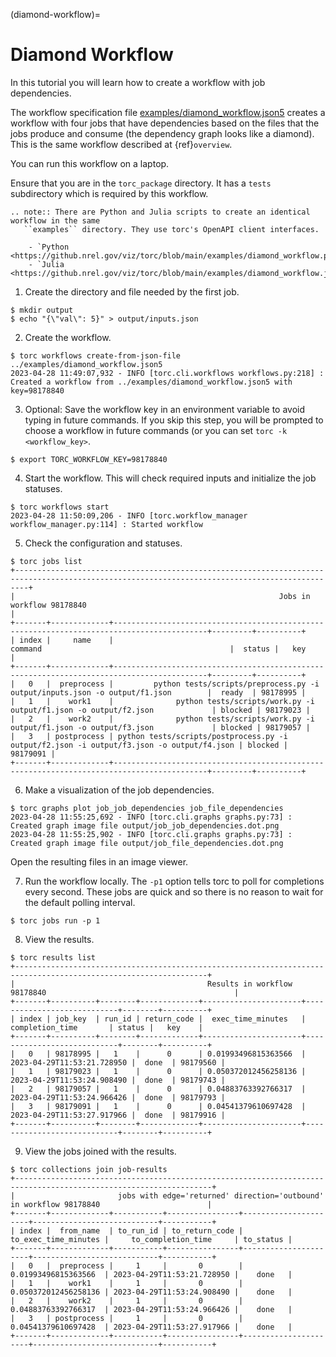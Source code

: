 (diamond-workflow)=

# Diamond Workflow

In this tutorial you will learn how to create a workflow with job dependencies.

The workflow specification file [examples/diamond_workflow.json5](https://github.nrel.gov/viz/torc/blob/main/examples/diamond_workflow.json5) creates a workflow
with four jobs that have dependencies based on the files that the jobs produce and consume (the
dependency graph looks like a diamond). This is the same workflow described at {ref}`overview`.

You can run this workflow on a laptop.

Ensure that you are in the `torc_package` directory. It has a `tests` subdirectory which is
required by this workflow.

```{eval-rst}
.. note:: There are Python and Julia scripts to create an identical workflow in the same
   ``examples`` directory. They use torc's OpenAPI client interfaces.

    - `Python <https://github.nrel.gov/viz/torc/blob/main/examples/diamond_workflow.py>`_
    - `Julia <https://github.nrel.gov/viz/torc/blob/main/examples/diamond_workflow.jl>`_

```

1. Create the directory and file needed by the first job.

```console
$ mkdir output
$ echo "{\"val\": 5}" > output/inputs.json
```

2. Create the workflow.

```console
$ torc workflows create-from-json-file ../examples/diamond_workflow.json5
2023-04-28 11:49:07,932 - INFO [torc.cli.workflows workflows.py:218] : Created a workflow from ../examples/diamond_workflow.json5 with key=98178840
```

3. Optional: Save the workflow key in an environment variable to avoid typing in future commands.
   If you skip this step, you will be prompted to choose a workflow in future commands (or you can
   set `torc -k <workflow_key>`.

```console
$ export TORC_WORKFLOW_KEY=98178840
```

4. Start the workflow. This will check required inputs and initialize the job statuses.

```console
$ torc workflows start
2023-04-28 11:50:09,206 - INFO [torc.workflow_manager workflow_manager.py:114] : Started workflow
```

5. Check the configuration and statuses.

```console
$ torc jobs list
+-----------------------------------------------------------------------------------------------------------------------------------------------+
|                                                           Jobs in workflow 98178840                                                           |
+-------+-------------+-------------------------------------------------------------------------------------------+---------+----------+
| index |     name    |                                          command                                          |  status |   key    |
+-------+-------------+-------------------------------------------------------------------------------------------+---------+----------+
|   0   |  preprocess |         python tests/scripts/preprocess.py -i output/inputs.json -o output/f1.json        |  ready  | 98178995 |
|   1   |    work1    |              python tests/scripts/work.py -i output/f1.json -o output/f2.json             | blocked | 98179023 |
|   2   |    work2    |              python tests/scripts/work.py -i output/f1.json -o output/f3.json             | blocked | 98179057 |
|   3   | postprocess | python tests/scripts/postprocess.py -i output/f2.json -i output/f3.json -o output/f4.json | blocked | 98179091 |
+-------+-------------+-------------------------------------------------------------------------------------------+---------+----------+
```

6. Make a visualization of the job dependencies.

```console
$ torc graphs plot job_job_dependencies job_file_dependencies
2023-04-28 11:55:25,692 - INFO [torc.cli.graphs graphs.py:73] : Created graph image file output/job_job_dependencies.dot.png
2023-04-28 11:55:25,902 - INFO [torc.cli.graphs graphs.py:73] : Created graph image file output/job_file_dependencies.dot.png
```

Open the resulting files in an image viewer.

7. Run the workflow locally. The `-p1` option tells torc to poll for completions every second.
   These jobs are quick and so there is no reason to wait for the default polling interval.

```console
$ torc jobs run -p 1
```

8. View the results.

```console
$ torc results list
+-----------------------------------------------------------------------------------------------------------------+
|                                           Results in workflow 98178840                                          |
+-------+----------+--------+-------------+----------------------+----------------------------+--------+----------+
| index | job_key  | run_id | return_code |  exec_time_minutes   |      completion_time       | status |   key    |
+-------+----------+--------+-------------+----------------------+----------------------------+--------+----------+
|   0   | 98178995 |   1    |      0      | 0.01993496815363566  | 2023-04-29T11:53:21.728950 |  done  | 98179560 |
|   1   | 98179023 |   1    |      0      | 0.050372012456258136 | 2023-04-29T11:53:24.908490 |  done  | 98179743 |
|   2   | 98179057 |   1    |      0      | 0.04883763392766317  | 2023-04-29T11:53:24.966426 |  done  | 98179793 |
|   3   | 98179091 |   1    |      0      | 0.04541379610697428  | 2023-04-29T11:53:27.917966 |  done  | 98179916 |
+-------+----------+--------+-------------+----------------------+----------------------------+--------+----------+
```

9. View the jobs joined with the results.

```console
$ torc collections join job-results
+------------------------------------------------------------------------------------------------------------------+
|                       jobs with edge='returned' direction='outbound' in workflow 98178840                        |
+-------+-------------+-----------+----------------+----------------------+----------------------------+-----------+
| index |  from_name  | to_run_id | to_return_code | to_exec_time_minutes |     to_completion_time     | to_status |
+-------+-------------+-----------+----------------+----------------------+----------------------------+-----------+
|   0   |  preprocess |     1     |       0        | 0.01993496815363566  | 2023-04-29T11:53:21.728950 |    done   |
|   1   |    work1    |     1     |       0        | 0.050372012456258136 | 2023-04-29T11:53:24.908490 |    done   |
|   2   |    work2    |     1     |       0        | 0.04883763392766317  | 2023-04-29T11:53:24.966426 |    done   |
|   3   | postprocess |     1     |       0        | 0.04541379610697428  | 2023-04-29T11:53:27.917966 |    done   |
+-------+-------------+-----------+----------------+----------------------+----------------------------+-----------+
```
